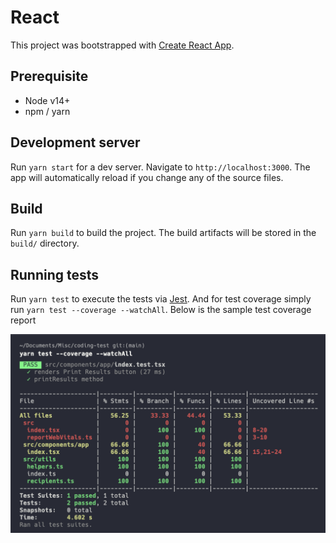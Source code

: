 # React

This project was bootstrapped with [Create React App](https://github.com/facebook/create-react-app).

## Prerequisite
- Node v14+
- npm / yarn

## Development server

Run `yarn start` for a dev server. Navigate to `http://localhost:3000`. The app will automatically reload if you change any of the source files.

## Build

Run `yarn build` to build the project. The build artifacts will be stored in the `build/` directory.

## Running tests

Run `yarn test` to execute the tests via [Jest](https://jestjs.io/). And for test coverage simply run `yarn test --coverage --watchAll`. Below is the sample test coverage report

![](docs/code-coverage.png)
